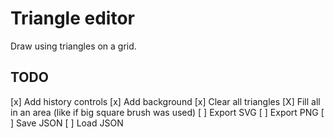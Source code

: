 # Triangle editor

Draw using triangles on a grid.

## TODO

[x] Add history controls
[x] Add background
[x] Clear all triangles
[X] Fill all in an area (like if big square brush was used)
[ ] Export SVG
[ ] Export PNG
[ ] Save JSON
[ ] Load JSON

